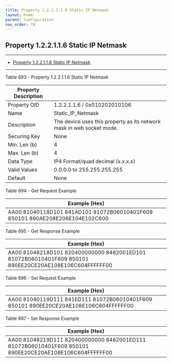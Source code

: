 ```yaml
---
title: Property 1.2.2.1.1.6 Static IP Netmask
layout: home
parent: Configuration
nav_order: 78
---
```


## Property 1.2.2.1.1.6 Static IP Netmask

---

- [Property 1.2.2.1.1.6 Static IP Netmask](#property-122116-static-ip-netmask)

---


Table 693 - Property 1.2.2.1.1.6 Static IP Netmask

| Property Description |  |
|----|----|
| Property OID | 1.2.2.1.1.6 / 0x010202010106 |
| Name | Static_IP_Netmask |
| Description | The device uses this property as its network mask in web socket mode. |
| Securing Key | None |
| Min. Len (b) | 4 |
| Max. Len (b) | 4 |
| Data Type | IP4 Format/quad decimal (x.x.x.x) |
| Valid Values | 0.0.0.0 to 255.255.255.255 |
| Default | None |

Table 694 - Get Request Example

| Example (Hex) |
|----|
| AA00 81040118D101 841AD101 81072B06010401F609 850101 890AE208E206E104E102C600 |

Table 695 - Get Response Example

| Example (Hex) |
|----|
| AA00 81048218D101 820400000000 8482001ED101 81072B06010401F609 850101 890EE20CE20AE108E106C604FFFFFF00 |

Table 696 - Set Request Example

| Example (Hex) |
|----|
| AA00 81040119D111 841ED111 81072B06010401F609 850101 890EE20CE20AE108E106C604FFFFFF00 |

Table 697 - Set Response Example

| Example (Hex) |
|----|
| AA00 81048219D111 820400000000 8482001ED111 81072B06010401F609 850101 890EE20CE20AE108E106C604FFFFFF00 |

##